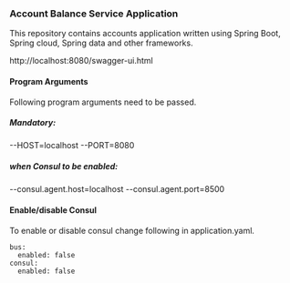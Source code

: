 ### Account Balance Service Application

This repository contains accounts application written using Spring Boot, Spring cloud, Spring data and other frameworks.

http://localhost:8080/swagger-ui.html

#### Program Arguments
Following program arguments need to be passed.

##### Mandatory:
--HOST=localhost --PORT=8080


##### when Consul to be enabled:
--consul.agent.host=localhost --consul.agent.port=8500


#### Enable/disable Consul
To enable or disable consul change following in application.yaml.

    bus:
      enabled: false
    consul:
      enabled: false